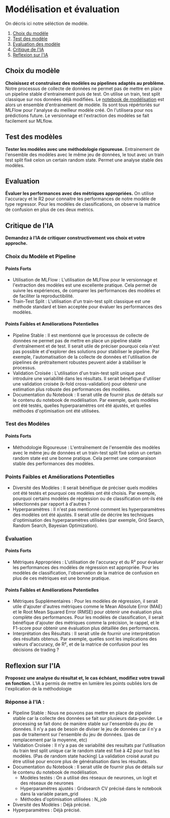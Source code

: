 # Modélisation et évaluation 
On décris ici notre séléction de modèle.
1. [Choix du modèle](#choix-du-modèle)
2. [Test des modèle](#test-des-modèles)
3. [Evaluation des modèle](#évaluation)
4. [Critique de l'IA](#critique-de-lia)
5. [Reflexion sur l'IA](#reflexion-sur-lia)

## Choix du modèle
**Choisissez et construisez des modèles ou pipelines adaptés au problème.**
Notre processus de collecte de données ne permet pas de mettre en place un pipeline stable d'entrainement puis de test. On utilise un train, test split classique sur nos données déjà modifiées. 
Le [notebook de modélisation](../modelisation.ipynb) est alors un ensemble d'entrainement de modèle. Ils sont tous répértoriés sur MLFlow pour l'analyse du meilleur modèle créé.
On l'utilisera pour nos prédictions future. Le versionnage et l'extraction des modèles se fait facilement sur MLflow.

## Test des modèles
**Tester les modèles avec une méthodologie rigoureuse.**
Entrainement de l'ensemble des modèles avec le même jeu de données, le tout avec un train test split fixé celon un certain random state. Permet une analyse stable des modèles.
## Evaluation
**Évaluer les performances avec des métriques appropriées.**
On utilise l'accuracy et le R2 pour connaitre les performances de notre modèle de type regressor. Pour les modèles de classifications, on observe la matrice de confusion en plus de ces deux metrics.

## Critique de l'IA
**Demandez à l’IA de critiquer constructivement vos choix et votre approche.**
### Choix du Modèle et Pipeline
#### Points Forts
- Utilisation de MLFlow :
  L'utilisation de MLFlow pour le versionnage et l'extraction des modèles est une excellente pratique. Cela permet de suivre les expériences, de comparer les performances des modèles et de faciliter la reproductibilité.
- Train-Test Split :
  L'utilisation d'un train-test split classique est une méthode standard et bien acceptée pour évaluer les performances des modèles.
#### Points Faibles et Améliorations Potentielles
- Pipeline Stable :
  Il est mentionné que le processus de collecte de données ne permet pas de mettre en place un pipeline stable d'entraînement et de test. Il serait utile de préciser pourquoi cela n'est pas possible et d'explorer des solutions pour stabiliser le pipeline. Par exemple, l'automatisation de la collecte de données et l'utilisation de pipelines de prétraitement robustes peuvent aider à stabiliser le processus.
- Validation Croisée :
  L'utilisation d'un train-test split unique peut introduire une variabilité dans les résultats. Il serait bénéfique d'utiliser une validation croisée (k-fold cross-validation) pour obtenir une estimation plus robuste des performances des modèles.
- Documentation du Notebook :
  Il serait utile de fournir plus de détails sur le contenu du notebook de modélisation. Par exemple, quels modèles ont été testés, quelles hyperparamètres ont été ajustés, et quelles méthodes d'optimisation ont été utilisées.
### Test des Modèles
#### Points Forts
- Méthodologie Rigoureuse :
  L'entraînement de l'ensemble des modèles avec le même jeu de données et un train-test split fixé selon un certain random state est une bonne pratique. Cela permet une comparaison stable des performances des modèles.
### Points Faibles et Améliorations Potentielles
- Diversité des Modèles :
  Il serait bénéfique de préciser quels modèles ont été testés et pourquoi ces modèles ont été choisis. Par exemple, pourquoi certains modèles de régression ou de classification ont-ils été sélectionnés par rapport à d'autres ?
- Hyperparamètres :
  Il n'est pas mentionné comment les hyperparamètres des modèles ont été ajustés. Il serait utile de décrire les techniques d'optimisation des hyperparamètres utilisées (par exemple, Grid Search, Random Search, Bayesian Optimization).
### Évaluation
#### Points Forts
- Métriques Appropriées :
  L'utilisation de l'accuracy et du R² pour évaluer les performances des modèles de régression est appropriée. Pour les modèles de classification, l'observation de la matrice de confusion en plus de ces métriques est une bonne pratique.
#### Points Faibles et Améliorations Potentielles
- Métriques Supplémentaires :
  Pour les modèles de régression, il serait utile d'ajouter d'autres métriques comme le Mean Absolute Error (MAE) et le Root Mean Squared Error (RMSE) pour obtenir une évaluation plus complète des performances.
  Pour les modèles de classification, il serait bénéfique d'ajouter des métriques comme la précision, le rappel, et le F1-score pour obtenir une évaluation plus détaillée des performances.
- Interprétation des Résultats :
  Il serait utile de fournir une interprétation des résultats obtenus. Par exemple, quelles sont les implications des valeurs d'accuracy, de R², et de la matrice de confusion pour les décisions de trading ?
## Reflexion sur l'IA
**Proposez une analyse du résultat et, le cas échéant, modifiez votre travail en fonction.**
L'IA a permis de mettre en lumière les points oubliés lors de l'explication de la méthodologie
### Réponse à l'IA :
  - Pipeline Stable :
    Nous ne pouvons pas mettre en place de pipeline stable car la collecte des données se fait sur plusieurs data-povider. Le processing se fait donc de manière stable sur l'ensemble du jeu de données. Il n'y a pas de besoin de diviser le jeu de données car il n'y a pas de traitement sur l'ensemble du jeu de données. (pas de remplacement par la moyenne, etc)
  - Validation Croisée :
    Il n'y a pas de variabilité des resultats par l'utilisation du train test split unique car le random state est fixé à 42 pour tout les modèles. (Pas de random state hacking) La validation croisé aurait pu être utilisé pour encore plus de généralisation dans les résultats.
  - Documentation du Notebook :
  Il serait utile de fournir plus de détails sur le contenu du notebook de modélisation. 
    - Modèles testés : On a utilisé des réseaux de neurones, un logit et des réseaux de neurones
    - Hyperparamètres ajustés : Gridsearch CV précisé dans le notebook dans la variable param_grid
    - Méthodes d'optimisation utilisées : N_job
  - Diversité des Modèles :
    Déjà précisé.
- Hyperparamètres :
    Déjà précisé.
